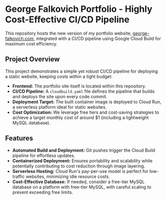 # George Falkovich Portfolio - Highly Cost-Effective CI/CD Pipeline

This repository hosts the new version of my portfolio website, [george-falkovich.com](https://george-falkovich.com), integrated with a CI/CD pipeline using Google Cloud Build for maximum cost efficiency.

## Project Overview

This project demonstrates a simple yet robust CI/CD pipeline for deploying a static website, keeping costs within a tight budget:

- **Frontend:** The portfolio site itself is located within this repository.
- **CI/CD Pipeline:** A `cloudbuild.yaml` file defines the pipeline that builds and deploys the site upon every code commit.
- **Deployment Target:** The built container image is deployed to Cloud Run, a serverless platform ideal for static websites.
- **Cost Optimization:** We leverage free tiers and cost-saving strategies to achieve a target monthly cost of around $1 (including a lightweight MySQL database).

## Features

- **Automated Build and Deployment:** Git pushes trigger the Cloud Build pipeline for effortless updates.
- **Containerized Deployment:** Ensures portability and scalability while potentially contributing to cost reduction through image layering.
- **Serverless Hosting:** Cloud Run's pay-per-use model is perfect for low-traffic websites, minimizing idle resource costs.
- **Cost-Effective Database:** If needed, consider a free-tier MySQL database on a platform with free-tier MySQL, with careful scaling to prevent exceeding free limits.
